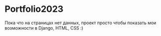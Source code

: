 # Portfolio2023
Пока что на страницах нет данных, проект просто чтобы показать мои возможности в Django, HTML, CSS :)
